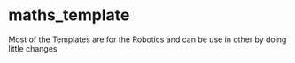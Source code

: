 # maths_template

Most of the Templates are for the Robotics and can be use in other by doing little changes
